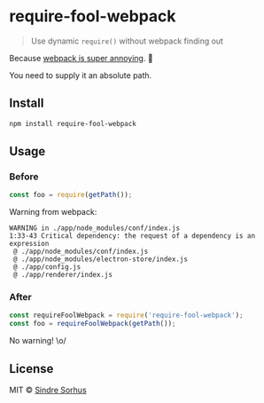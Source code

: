 # require-fool-webpack

> Use dynamic `require()` without webpack finding out

Because [webpack is super annoying](https://github.com/webpack/webpack/issues/196). 💩

You need to supply it an absolute path.


## Install

```sh
npm install require-fool-webpack
```


## Usage

### Before

```js
const foo = require(getPath());
```

Warning from webpack:

```
WARNING in ./app/node_modules/conf/index.js
1:33-43 Critical dependency: the request of a dependency is an expression
 @ ./app/node_modules/conf/index.js
 @ ./app/node_modules/electron-store/index.js
 @ ./app/config.js
 @ ./app/renderer/index.js
```

### After

```js
const requireFoolWebpack = require('require-fool-webpack');
const foo = requireFoolWebpack(getPath());
```

No warning! \o/


## License

MIT © [Sindre Sorhus](https://sindresorhus.com)
